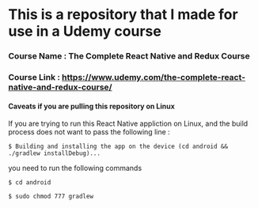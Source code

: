 # This is a repository that I made for use in a Udemy course
### Course Name : The Complete React Native and Redux Course
### Course Link : https://www.udemy.com/the-complete-react-native-and-redux-course/


#### Caveats if you are pulling this repository on Linux

If you are trying to run this React Native appliction on Linux, and the build process does not want to pass the following line :

`$ Building and installing the app on the device (cd android && ./gradlew installDebug)...` 

you need to run the following commands

`$ cd android`

`$ sudo chmod 777 gradlew`